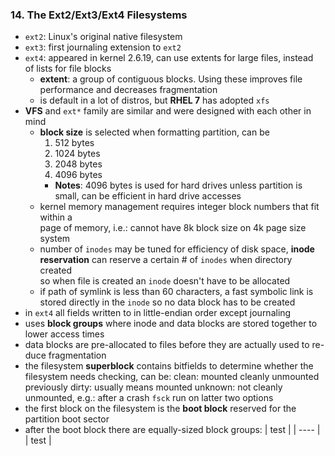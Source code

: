 ### 14. The Ext2/Ext3/Ext4 Filesystems

  * `ext2`: Linux's original native filesystem
  * `ext3`: first journaling extension to `ext2`
  * `ext4`: appeared in kernel 2.6.19, can use extents for large files, instead  
    of lists for file blocks
    * **extent**: a group of contiguous blocks. Using these improves file  
      performance and decreases fragmentation
    * is default in a lot of distros, but **RHEL 7** has adopted `xfs`
  * **VFS** and `ext*` family are similar and were designed with each other in  
    mind
    * **block size** is selected when formatting partition, can be
      1. 512 bytes
      2. 1024 bytes
      3. 2048 bytes
      4. 4096 bytes
        * **Notes**: 4096 bytes is used for hard drives unless partition is  
          small, can be efficient in hard drive accesses
    * kernel memory management requires integer block numbers that fit within a  
      page of memory, i.e.: cannot have 8k block size on 4k page size system
    * number of `inodes` may be tuned for efficiency of disk space, **inode  
      reservation** can reserve a certain # of `inodes` when directory created  
      so when file is created an `inode` doesn't have to be allocated
    * if path of symlink is less than 60 characters, a fast symbolic link is  
      stored directly in the `inode` so no data block has to be created
  * in `ext4` all fields written to in little-endian order except journaling
  * uses **block groups** where inode and data blocks are stored together to  
    lower access times
  * data blocks are pre-allocated to files before they are actually used to re-  
    duce fragmentation
  * the filesystem **superblock** contains bitfields to determine whether the  
    filesystem needs checking, can be:
        clean: mounted cleanly unmounted previously
        dirty: usually means mounted
        unknown: not cleanly unmounted, e.g.: after a crash
    `fsck` run on latter two options
  * the first block on the filesystem is the **boot block** reserved for the  
    partition boot sector
  * after the boot block there are equally-sized block groups:
  | test |
  | ---- |
  | test |
